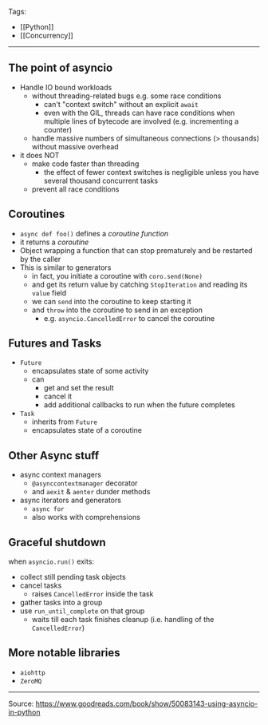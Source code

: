 Tags:
- [[Python]]
- [[Concurrency]]
---

## The point of asyncio
- Handle IO bound workloads
    - without threading-related bugs e.g. some race conditions
        - can't "context switch" without an explicit `await`
        - even with the GIL, threads can have race conditions when multiple lines of bytecode are involved (e.g. incrementing a counter)
    - handle massive numbers of simultaneous connections (> thousands) without massive overhead
- it does NOT
    - make code faster than threading
        - the effect of fewer context switches is negligible unless you have several thousand concurrent tasks
    - prevent all race conditions

## Coroutines
- `async def foo()` defines a _coroutine function_
- it returns a _coroutine_
- Object wrapping a function that can stop prematurely and be restarted by the caller
- This is similar to generators
    - in fact, you initiate a coroutine with `coro.send(None)`
    - and get its return value by catching `StopIteration` and reading its `value` field
    - we can `send` into the coroutine to keep starting it
    - and `throw` into the coroutine to send in an exception
        - e.g. `asyncio.CancelledError` to cancel the coroutine

## Futures and Tasks
- `Future`
    - encapsulates state of some activity
    - can
        - get and set the result
        - cancel it
        - add additional callbacks to run when the future completes
- `Task`
    - inherits from `Future`
    - encapsulates state of a coroutine

## Other Async stuff
- async context managers
    - `@asynccontextmanager` decorator
    - and `aexit` & `aenter` dunder methods
- async iterators and generators
    - `async for`
    - also works with comprehensions

## Graceful shutdown
when `asyncio.run()` exits:
- collect still pending task objects
- cancel tasks
    - raises `CancelledError` inside the task
- gather tasks into a group
- use `run_until_complete` on that group
    - waits till each task finishes cleanup (i.e. handling of the `CancelledError`)

## More notable libraries
- `aiohttp`
- `ZeroMQ`
---
Source: https://www.goodreads.com/book/show/50083143-using-asyncio-in-python

